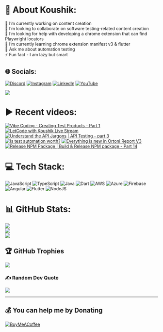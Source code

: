 # 💫 About Koushik:
🔭 I’m currently working on content creation<br>👯 I’m looking to collaborate on software testing-related content creation<br>🤝 I’m looking for help with developing a chrome extension that can find Playwright locators<br>🌱 I’m currently learning chrome extension manifest v3 & flutter<br>💬 Ask me about automation testing<br>⚡ Fun fact - I am lazy but smart


## 🌐 Socials:
[![Discord](https://img.shields.io/badge/Discord-%237289DA.svg?logo=discord&logoColor=white)](htttps://discord.gg/https://discord.gg/UunqzYFHPX) [![Instagram](https://img.shields.io/badge/Instagram-%23E4405F.svg?logo=Instagram&logoColor=white)](https://instagram.com/ortonikc) [![LinkedIn](https://img.shields.io/badge/LinkedIn-%230077B5.svg?logo=linkedin&logoColor=white)](https://linkedin.com/in/ortoni) [![YouTube](https://img.shields.io/badge/YouTube-%23FF0000.svg?logo=YouTube&logoColor=white)](https://youtube.com/@letcode) 

[![](https://visitcount.itsvg.in/api?id=ortonikc&icon=6&color=0)](https://visitcount.itsvg.in)
# ▶️ Recent videos:
<!-- BEGIN YOUTUBE-CARDS -->
[![Vibe Coding - Creating Test Products - Part 1](https://ytcards.demolab.com/?id=ON2UfHvJ4ik&title=Vibe+Coding+-+Creating+Test+Products+-+Part+1&lang=en&timestamp=1748278046&background_color=%230d1117&title_color=%23ffffff&stats_color=%23dedede&max_title_lines=1&width=250&border_radius=5 "Vibe Coding - Creating Test Products - Part 1")](https://www.youtube.com/watch?v=ON2UfHvJ4ik)
[![LetCode with Koushik Live Stream](https://ytcards.demolab.com/?id=R0SWPv-zb-E&title=LetCode+with+Koushik+Live+Stream&lang=en&timestamp=1748278066&background_color=%230d1117&title_color=%23ffffff&stats_color=%23dedede&max_title_lines=1&width=250&border_radius=5 "LetCode with Koushik Live Stream")](https://www.youtube.com/watch?v=R0SWPv-zb-E)
[![Understand the API Jargons | API Testing - part 3](https://ytcards.demolab.com/?id=2Tnx5xiahgU&title=Understand+the+API+Jargons+%7C+API+Testing+-+part+3&lang=en&timestamp=1747329686&background_color=%230d1117&title_color=%23ffffff&stats_color=%23dedede&max_title_lines=1&width=250&border_radius=5 "Understand the API Jargons | API Testing - part 3")](https://www.youtube.com/watch?v=2Tnx5xiahgU)
[![Is test automation worth?](https://ytcards.demolab.com/?id=EXurwsUa3Hw&title=Is+test+automation+worth%3F&lang=en&timestamp=1747157499&background_color=%230d1117&title_color=%23ffffff&stats_color=%23dedede&max_title_lines=1&width=250&border_radius=5 "Is test automation worth?")](https://www.youtube.com/watch?v=EXurwsUa3Hw)
[![Everything is new in Ortoni Report V3](https://ytcards.demolab.com/?id=K920qUHx0uA&title=Everything+is+new+in+Ortoni+Report+V3&lang=en&timestamp=1742313002&background_color=%230d1117&title_color=%23ffffff&stats_color=%23dedede&max_title_lines=1&width=250&border_radius=5 "Everything is new in Ortoni Report V3")](https://www.youtube.com/watch?v=K920qUHx0uA)
[![Release NPM Package | Build & Release NPM package - Part 14](https://ytcards.demolab.com/?id=TSowZrIqh-4&title=Release+NPM+Package+%7C+Build+%26+Release+NPM+package+-+Part+14&lang=en&timestamp=1742306877&background_color=%230d1117&title_color=%23ffffff&stats_color=%23dedede&max_title_lines=1&width=250&border_radius=5 "Release NPM Package | Build & Release NPM package - Part 14")](https://www.youtube.com/watch?v=TSowZrIqh-4)
<!-- END YOUTUBE-CARDS -->
# 💻 Tech Stack:
![JavaScript](https://img.shields.io/badge/javascript-%23323330.svg?style=for-the-badge&logo=javascript&logoColor=%23F7DF1E) ![TypeScript](https://img.shields.io/badge/typescript-%23007ACC.svg?style=for-the-badge&logo=typescript&logoColor=white) ![Java](https://img.shields.io/badge/java-%23ED8B00.svg?style=for-the-badge&logo=java&logoColor=white) ![Dart](https://img.shields.io/badge/dart-%230175C2.svg?style=for-the-badge&logo=dart&logoColor=white) ![AWS](https://img.shields.io/badge/AWS-%23FF9900.svg?style=for-the-badge&logo=amazon-aws&logoColor=white) ![Azure](https://img.shields.io/badge/azure-%230072C6.svg?style=for-the-badge&logo=azure-devops&logoColor=white) ![Firebase](https://img.shields.io/badge/firebase-%23039BE5.svg?style=for-the-badge&logo=firebase) ![Angular](https://img.shields.io/badge/angular-%23DD0031.svg?style=for-the-badge&logo=angular&logoColor=white) ![Flutter](https://img.shields.io/badge/Flutter-%2302569B.svg?style=for-the-badge&logo=Flutter&logoColor=white) ![NodeJS](https://img.shields.io/badge/node.js-6DA55F?style=for-the-badge&logo=node.js&logoColor=white)
# 📊 GitHub Stats:
![](https://github-readme-stats.vercel.app/api?username=ortonikc&theme=radical&hide_border=true&include_all_commits=true&count_private=true)<br/>
![](https://github-readme-streak-stats.herokuapp.com/?user=ortonikc&theme=radical&hide_border=true)<br/>
![](https://github-readme-stats.vercel.app/api/top-langs/?username=ortonikc&theme=radical&hide_border=true&include_all_commits=true&count_private=true&layout=compact)

## 🏆 GitHub Trophies
![](https://github-profile-trophy.vercel.app/?username=ortonikc&theme=discord&no-frame=false&no-bg=true&margin-w=4)

### ✍️ Random Dev Quote
![](https://quotes-github-readme.vercel.app/api?type=horizontal&theme=radical)

---
  ## 💰 You can help me by Donating
  [![BuyMeACoffee](https://img.shields.io/badge/Buy%20Me%20a%20Coffee-ffdd00?style=for-the-badge&logo=buy-me-a-coffee&logoColor=black)](https://buymeacoffee.com/letcode) 

  
<!-- Proudly created with GPRM ( https://gprm.itsvg.in ) -->
